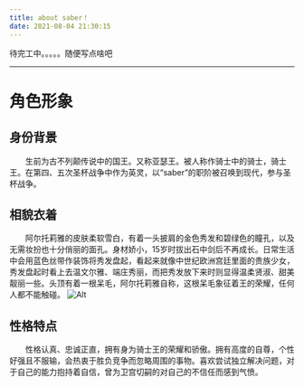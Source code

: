 ```yaml
---
title: about saber！
date: 2021-08-04 21:30:15
---
```


待完工中。。。。。随便写点啥吧

---
# 角色形象
## 身份背景
&emsp;&emsp;生前为古不列颠传说中的国王。又称亚瑟王。被人称作骑士中的骑士，骑士王。在第四、五次圣杯战争中作为英灵，以“saber”的职阶被召唤到现代，参与圣杯战争。
## 相貌衣着
&emsp;&emsp;阿尔托莉雅的皮肤柔软雪白，有着一头披肩的金色秀发和碧绿色的瞳孔，以及无需妆扮也十分俏丽的面孔。身材娇小，15岁时拔出石中剑后不再成长。日常生活中会用蓝色丝带作装饰将秀发盘起，看起来就像中世纪欧洲宫廷里面的贵族少女，秀发盘起时看上去温文尔雅、端庄秀丽，而把秀发放下来时则显得温柔贤淑、甜美靓丽一些。头顶有着一根呆毛，阿尔托莉雅自称，这根呆毛象征着王的荣耀，任何人都不能触碰。
![Alt](https://pics5.baidu.com/feed/6609c93d70cf3bc71c0c9ef117eeaba7cc112a97.jpeg?token=76675bdc3410ac09500d48ef6822a992&s=BA186086D6426AF6B8ADE4A603006003)
## 性格特点
&emsp;&emsp;性格认真、忠诚正直，拥有身为骑士王的荣耀和骄傲。拥有高度的自尊，个性好强且不服输，会热衷于胜负竞争而忽略周围的事物。喜欢尝试独立解决问题，对于自己的能力抱持着自信，曾为卫宫切嗣的对自己的不信任而感到气愤。
